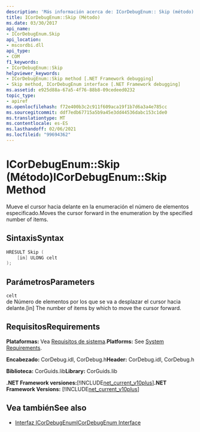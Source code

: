 ```yaml
---
description: 'Más información acerca de: ICorDebugEnum:: Skip (método)'
title: ICorDebugEnum::Skip (Método)
ms.date: 03/30/2017
api_name:
- ICorDebugEnum.Skip
api_location:
- mscordbi.dll
api_type:
- COM
f1_keywords:
- ICorDebugEnum::Skip
helpviewer_keywords:
- ICorDebugEnum::Skip method [.NET Framework debugging]
- Skip method, ICorDebugEnum interface [.NET Framework debugging]
ms.assetid: e925d88a-67a5-4f76-88b8-09cedeed0232
topic_type:
- apiref
ms.openlocfilehash: f72e400b3c2c911f609aca19f1b7d6a3a4e785cc
ms.sourcegitcommit: ddf7edb67715a5b9a45e3dd44536dabc153c1de0
ms.translationtype: MT
ms.contentlocale: es-ES
ms.lasthandoff: 02/06/2021
ms.locfileid: "99694362"
---
```

# <a name="icordebugenumskip-method"></a><span data-ttu-id="5bd68-103">ICorDebugEnum::Skip (Método)</span><span class="sxs-lookup"><span data-stu-id="5bd68-103">ICorDebugEnum::Skip Method</span></span>

<span data-ttu-id="5bd68-104">Mueve el cursor hacia delante en la enumeración el número de elementos especificado.</span><span class="sxs-lookup"><span data-stu-id="5bd68-104">Moves the cursor forward in the enumeration by the specified number of items.</span></span>  
  
## <a name="syntax"></a><span data-ttu-id="5bd68-105">Sintaxis</span><span class="sxs-lookup"><span data-stu-id="5bd68-105">Syntax</span></span>  
  
```cpp  
HRESULT Skip (  
    [in] ULONG celt  
);  
```  
  
## <a name="parameters"></a><span data-ttu-id="5bd68-106">Parámetros</span><span class="sxs-lookup"><span data-stu-id="5bd68-106">Parameters</span></span>  

 `celt`  
 <span data-ttu-id="5bd68-107">de Número de elementos por los que se va a desplazar el cursor hacia delante.</span><span class="sxs-lookup"><span data-stu-id="5bd68-107">[in] The number of items by which to move the cursor forward.</span></span>  
  
## <a name="requirements"></a><span data-ttu-id="5bd68-108">Requisitos</span><span class="sxs-lookup"><span data-stu-id="5bd68-108">Requirements</span></span>  

 <span data-ttu-id="5bd68-109">**Plataformas:** Vea [Requisitos de sistema](../../get-started/system-requirements.md).</span><span class="sxs-lookup"><span data-stu-id="5bd68-109">**Platforms:** See [System Requirements](../../get-started/system-requirements.md).</span></span>  
  
 <span data-ttu-id="5bd68-110">**Encabezado:** CorDebug.idl, CorDebug.h</span><span class="sxs-lookup"><span data-stu-id="5bd68-110">**Header:** CorDebug.idl, CorDebug.h</span></span>  
  
 <span data-ttu-id="5bd68-111">**Biblioteca:** CorGuids.lib</span><span class="sxs-lookup"><span data-stu-id="5bd68-111">**Library:** CorGuids.lib</span></span>  
  
 <span data-ttu-id="5bd68-112">**.NET Framework versiones:**[!INCLUDE[net_current_v10plus](../../../../includes/net-current-v10plus-md.md)]</span><span class="sxs-lookup"><span data-stu-id="5bd68-112">**.NET Framework Versions:** [!INCLUDE[net_current_v10plus](../../../../includes/net-current-v10plus-md.md)]</span></span>  
  
## <a name="see-also"></a><span data-ttu-id="5bd68-113">Vea también</span><span class="sxs-lookup"><span data-stu-id="5bd68-113">See also</span></span>

- [<span data-ttu-id="5bd68-114">Interfaz ICorDebugEnum</span><span class="sxs-lookup"><span data-stu-id="5bd68-114">ICorDebugEnum Interface</span></span>](icordebugenum-interface1.md)
